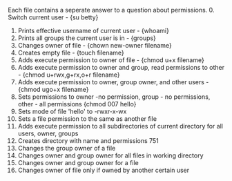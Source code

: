 Each file contains a seperate answer to a question about permissions.
0. Switch current user - {su betty}
1. Prints effective username of current user - {whoami}
2. Prints all groups the current user is in - {groups}
3. Changes owner of file - {chown new-owner filename}
4. Creates empty file - {touch filename}
5. Adds execute permission to owner of file - {chmod u+x filename}
6. Adds execute permission to owner and group, read permissions to other - {chmod u+rwx,g+rx,o+r filename} 
7. Adds execute permission to owner, group owner, and other users - {chmod ugo+x filename}
8. Sets permissions to owner -no permission, group - no permissions, other - all permissions {chmod 007 hello}
9. Sets mode of file 'hello' to -rwxr-x-wx
10. Sets a file permission to the same as another file
11. Adds execute permission to all subdirectories of current directory for all users, owner, groups
12. Creates directory with name and permissions 751
13. Changes the group owner of a file
14. Changes owner and group owner for all files in working directory
15. Changes owner and group owner for a file
16. Changes owner of file only if owned by another certain user

